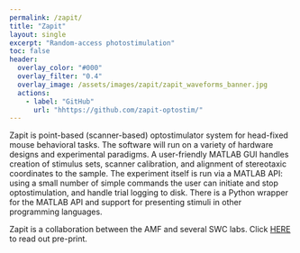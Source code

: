 ```yaml
---
permalink: /zapit/
title: "Zapit"
layout: single
excerpt: "Random-access photostimulation"
toc: false
header:
  overlay_color: "#000"
  overlay_filter: "0.4"
  overlay_image: /assets/images/zapit/zapit_waveforms_banner.jpg
  actions:
    - label: "GitHub"
      url: "hhttps://github.com/zapit-optostim/"
---
```



Zapit is point-based (scanner-based) optostimulator system for head-fixed mouse behavioral tasks. The software will run on a variety of hardware designs and experimental paradigms. A user-friendly MATLAB GUI handles creation of stimulus sets, scanner calibration, and alignment of stereotaxic coordinates to the sample. The experiment itself is run via a MATLAB API: using a small number of simple commands the user can initiate and stop optostimulation, and handle trial logging to disk. There is a Python wrapper for the MATLAB API and support for presenting stimuli in other programming languages. 

Zapit is a collaboration between the AMF and several SWC labs. Click [HERE](https://doi.org/10.1101/2024.02.12.579892) to read out pre-print. 
